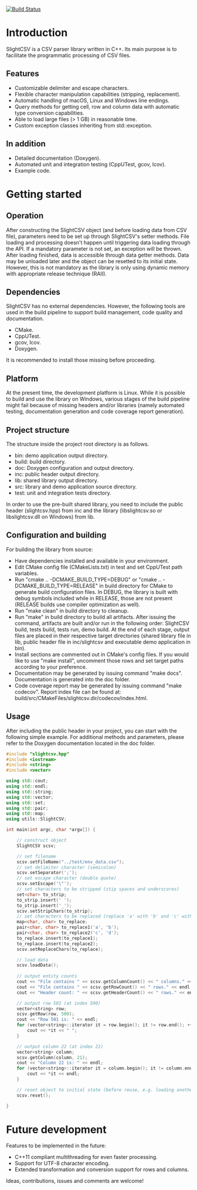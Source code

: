 [![Build Status](https://travis-ci.org/horvathsg/SlightCSV.svg?branch=master)](https://travis-ci.org/horvathsg/SlightCSV)

 # Introduction

 SlightCSV is a CSV parser library written in C++. Its main purpose is to facilitate the programmatic processing of
 CSV files.

 ## Features

 * Customizable delimiter and escape characters.
 * Flexible character manipulation capabilities (stripping, replacement).
 * Automatic handling of macOS, Linux and Windows line endings.
 * Query methods for getting cell, row and column data with automatic type conversion capabilities.
 * Able to load large files (> 1 GB) in reasonable time.
 * Custom exception classes inheriting from std::exception.

 ## In addition

 * Detailed documentation (Doxygen).
 * Automated unit and integration testing (CppUTest, gcov, lcov).
 * Example code.

 # Getting started

 ## Operation

 After constructing the SlightCSV object (and before loading data from CSV file), parameters need to be set up through SlightCSV's setter methods. File loading and processing doesn't happen until triggering data loading through the API. If a mandatory parameter is not set, an exception will be thrown. After loading finished, data is accessible through data getter methods. Data may be unloaded later and the object can be resetted to its initial state. However, this is not mandatory as the library is only using dynamic memory with appropriate release technique (RAII).

 ## Dependencies

 SlightCSV has no external dependencies. However, the following tools are used in the build pipeline to support build management, code quality and documentation.

 * CMake.
 * CppUTest.
 * gcov, lcov.
 * Doxygen.

 It is recommended to install those missing before proceeding.

## Platform

  At the present time, the development platform is Linux. While it is possible to build and use the library on Windows, various stages of the build pipeline might fail because of missing headers and/or libraries (namely automated testing, documentation generation and code coverage report generation).

 ## Project structure

 The structure inside the project root directory is as follows.

 * bin: demo application output directory.
 * build: build directory.
 * doc: Doxygen configuration and output directory.
 * inc: public header output directory.
 * lib: shared library output directory.
 * src: library and demo application source directory.
 * test: unit and integration tests directory.

 In order to use the pre-built shared library, you need to include the public header (slightcsv.hpp) from inc and the 
 library (libslightcsv.so or libslightcsv.dll on Windows) from lib.

 ## Configuration and building

 For building the library from source:

 * Have dependencies installed and available in your environment.
 * Edit CMake config file (CMakeLists.txt) in test and set CppUTest path variables.
 * Run "cmake .. -DCMAKE_BUILD_TYPE=DEBUG" or "cmake .. -DCMAKE_BUILD_TYPE=RELEASE" in build directory for CMake to generate build configuration files. In DEBUG, the library is built with debug symbols included while in RELEASE, those are not present (RELEASE builds use compiler optimization as well).
 * Run "make clean" in build directory to cleanup.
 * Run "make" in build directory to build all artifacts. After issuing the command, artifacts are built and/or run in the following order: SlightCSV build, tests build, tests run, demo build. At the end of each stage, output files are placed in their respective target directories (shared library file in lib, public header file in inc/slightcsv and executable demo application in bin).
 * Install sections are commented out in CMake's config files. If you would like to use "make install", uncomment those rows and set target paths according to your preference.
 * Documentation may be generated by issuing command "make docs". Documentation is generated into the doc folder.
 * Code coverage report may be generated by issuing command "make codecov". Report index file can be found at: build/src/CMakeFiles/slightcsv.dir/codecov/index.html.

## Usage

After including the public header in your project, you can start with the following simple example. For additional methods and parameters, please refer to the Doxygen documentation located in the doc folder.

```cpp
#include "slightcsv.hpp"
#include <iostream>
#include <string>
#include <vector>

using std::cout;
using std::endl;
using std::string;
using std::vector;
using std::set;
using std::pair;
using std::map;
using utils::SlightCSV;

int main(int argc, char *argv[]) {

    // construct object
    SlightCSV scsv;

    // set filename
    scsv.setFileName("../test/env_data.csv");
    // set delimiter character (semicolon)
    scsv.setSeparator(';');
    // set escape character (double quote)
    scsv.setEscape('\"');
    // set characters to be stripped (stip spaces and underscores)
    set<char> to_strip;
    to_strip.insert(' ');
    to_strip.insert('_');
    scsv.setStripChars(to_strip);
    // set characters to be replaced (replace 'a' with 'b' and 'c' with 'd')
    map<char, char> to_replace;
    pair<char, char> to_replace1('a', 'b');
    pair<char, char> to_replace2('c', 'd');
    to_replace.insert(to_replace1);
    to_replace.insert(to_replace2);
    scsv.setReplaceChars(to_replace);

    // load data
    scsv.loadData();
    
    // output entity counts
    cout << "File contains " << scsv.getColumnCount() << " columns." << endl;
    cout << "File contains " << scsv.getRowCount() << " rows." << endl;
    cout << "Header count: " << scsv.getHeaderCount() << " rows." << endl;

    // output row 501 (at index 500)
    vector<string> row;
    scsv.getRow(row, 500);
    cout << "Row 501 is: " << endl;
    for (vector<string>::iterator it = row.begin(); it != row.end(); ++it) {
        cout << *it << " ";
    }

    // output column 22 (at index 21)
    vector<string> column;
    scsv.getColumn(column, 21);
    cout << "Column 22 is: " << endl;
    for (vector<string>::iterator it = column.begin(); it != column.end(); ++it) {
        cout << *it << endl;
    }

    // reset object to initial state (before reuse, e.g. loading another file)
    scsv.reset();

}
```

# Future development

Features to be implemented in the future:

 * C++11 compliant multithreading for even faster processing.
 * Support for UTF-8 character encoding.
 * Extended transformation and conversion support for rows and columns.

 Ideas, contributions, issues and comments are welcome!